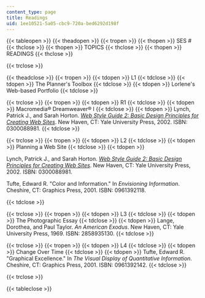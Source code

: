 ```yaml
---
content_type: page
title: Readings
uid: 1ee10521-5a05-cbc9-720a-bed6292d198f
---
```


{{< tableopen >}}
{{< theadopen >}}
{{< tropen >}}
{{< thopen >}}
SES #
{{< thclose >}}
{{< thopen >}}
TOPICS
{{< thclose >}}
{{< thopen >}}
READINGS
{{< thclose >}}

{{< trclose >}}

{{< theadclose >}}
{{< tropen >}}
{{< tdopen >}}
L1
{{< tdclose >}}
{{< tdopen >}}
The Planner's Toolbox
{{< tdclose >}}
{{< tdopen >}}
Lorlene's Web-based Portfolio
{{< tdclose >}}

{{< trclose >}}
{{< tropen >}}
{{< tdopen >}}
R1
{{< tdclose >}}
{{< tdopen >}}
Macromedia® Dreamweaver® I
{{< tdclose >}}
{{< tdopen >}}
Lynch, Patrick J., and Sarah Horton. [_Web Style Guide 2: Basic Design Principles for Creating Web Sites_](http://www.webstyleguide.com/index.html?/contents.html). New Haven, CT: Yale University Press, 2002. ISBN: 0300088981.
{{< tdclose >}}

{{< trclose >}}
{{< tropen >}}
{{< tdopen >}}
L2
{{< tdclose >}}
{{< tdopen >}}
Planning a Web Site
{{< tdclose >}}
{{< tdopen >}}


Lynch, Patrick J., and Sarah Horton. [_Web Style Guide 2: Basic Design Principles for Creating Web Sites_](http://www.webstyleguide.com/index.html?/contents.html). New Haven, CT: Yale University Press, 2002. ISBN: 0300088981.

Tufte, Edward R. "Color and Information." In _Envisioning Information_. Cheshire, CT: Graphics Press, 2001. ISBN: 0961392118.


{{< tdclose >}}

{{< trclose >}}
{{< tropen >}}
{{< tdopen >}}
L3
{{< tdclose >}}
{{< tdopen >}}
The Photographic Essay
{{< tdclose >}}
{{< tdopen >}}
Lange, Dorothea, and Paul Taylor. _An American Exodus_. New Haven, CT: Yale University Press, 1969. ISBN: 2858935130.
{{< tdclose >}}

{{< trclose >}}
{{< tropen >}}
{{< tdopen >}}
L4
{{< tdclose >}}
{{< tdopen >}}
Change Over Time
{{< tdclose >}}
{{< tdopen >}}
Tufte, Edward R. "Graphical Excellence." In _The Visual Display of Quantitative Information_. Cheshire, CT: Graphics Press, 2001. ISBN: 0961392142.
{{< tdclose >}}

{{< trclose >}}

{{< tableclose >}}